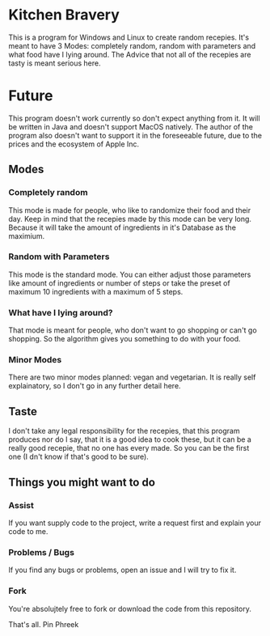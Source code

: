 # Kitchen Bravery
This is a program for Windows and Linux to create random recepies. It's meant to have 3 Modes: completely random, random with parameters and what food have I lying around. The Advice that not all of the recepies are tasty is meant serious here.

# Future
This program doesn't work currently so don't expect anything from it. It will be written in Java and doesn't support MacOS natively.
The author of the program also doesn't want to support it in the foreseeable future, due to the prices and the ecosystem of Apple Inc.

## Modes
### Completely random
This mode is made for people, who like to randomize their food and their day. Keep in mind that the recepies made by this mode can be
very long. Because it will take the amount of ingredients in it's Database as the maximium.
### Random with Parameters
This mode is the standard mode. You can either adjust those parameters like amount of ingredients or number of steps or take the preset
of maximum 10 ingredients with a maximum of 5 steps.
### What have I lying around?
That mode is meant for people, who don't want to go shopping or can't go shopping. So the algorithm gives you something to do with 
your food.
### Minor Modes
There are two minor modes planned: vegan and vegetarian. It is really self explainatory, so I don't go in any further detail here.

## Taste
I don't take any legal responsibility for the recepies, that this program produces nor do I say, that
it is a good idea to cook these, but it can be a really good recepie, that no one has every made. So you can be the first one (I dn't know if that's good
to be sure).

## Things you might want to do
### Assist
If you want supply code to the project, write a request first and explain your code to me.
### Problems / Bugs
If you find any bugs or problems, open an issue and I will try to fix it.
### Fork
You're absolujtely free to fork or download the code from this repository.

That's all.
Pin Phreek
